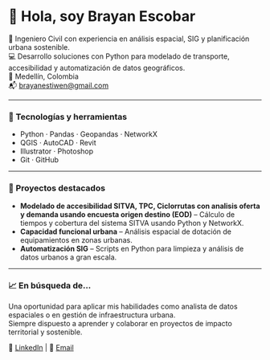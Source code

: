 # 👋 Hola, soy Brayan Escobar

🧱 Ingeniero Civil con experiencia en análisis espacial, SIG y planificación urbana sostenible.  
💻 Desarrollo soluciones con Python para modelado de transporte, accesibilidad y automatización de datos geográficos.  
📍 Medellín, Colombia  
📬 brayanestiwen@gmail.com

---

### 🚀 Tecnologías y herramientas

- Python · Pandas · Geopandas · NetworkX  
- QGIS · AutoCAD · Revit  
- Illustrator · Photoshop  
- Git · GitHub  

---

### 📂 Proyectos destacados

- **Modelado de accesibilidad SITVA, TPC, Ciclorrutas con analisis oferta y demanda usando encuesta origen destino (EOD)** – Cálculo de tiempos y cobertura del sistema SITVA usando Python y NetworkX.
- **Capacidad funcional urbana** – Análisis espacial de dotación de equipamientos en zonas urbanas.
- **Automatización SIG** – Scripts en Python para limpieza y análisis de datos urbanos a gran escala.

---

### 📈 En búsqueda de...

Una oportunidad para aplicar mis habilidades como analista de datos espaciales o en gestión de infraestructura urbana.  
Siempre dispuesto a aprender y colaborar en proyectos de impacto territorial y sostenible.

🔗 [LinkedIn](https://linkedin.com/in/brayan-escobar) | 📧 [Email](mailto:brayanestiwen@gmail.com)
